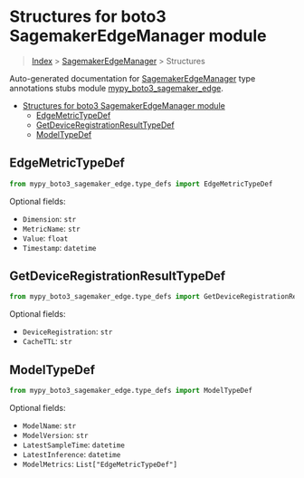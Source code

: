 # Structures for boto3 SagemakerEdgeManager module

> [Index](../index.md) > [SagemakerEdgeManager](./index.md) > Structures

Auto-generated documentation for [SagemakerEdgeManager](https://boto3.amazonaws.com/v1/documentation/api/latest/reference/services/sagemaker-edge.html#SagemakerEdgeManager)
type annotations stubs module [mypy_boto3_sagemaker_edge](https://pypi.org/project/mypy-boto3-sagemaker-edge/).

- [Structures for boto3 SagemakerEdgeManager module](#structures-for-boto3-sagemakeredgemanager-module)
  - [EdgeMetricTypeDef](#edgemetrictypedef)
  - [GetDeviceRegistrationResultTypeDef](#getdeviceregistrationresulttypedef)
  - [ModelTypeDef](#modeltypedef)

## EdgeMetricTypeDef

```python
from mypy_boto3_sagemaker_edge.type_defs import EdgeMetricTypeDef
```




Optional fields:
- `Dimension`: `str`
- `MetricName`: `str`
- `Value`: `float`
- `Timestamp`: `datetime`


## GetDeviceRegistrationResultTypeDef

```python
from mypy_boto3_sagemaker_edge.type_defs import GetDeviceRegistrationResultTypeDef
```




Optional fields:
- `DeviceRegistration`: `str`
- `CacheTTL`: `str`


## ModelTypeDef

```python
from mypy_boto3_sagemaker_edge.type_defs import ModelTypeDef
```




Optional fields:
- `ModelName`: `str`
- `ModelVersion`: `str`
- `LatestSampleTime`: `datetime`
- `LatestInference`: `datetime`
- `ModelMetrics`: `List["EdgeMetricTypeDef"]`

